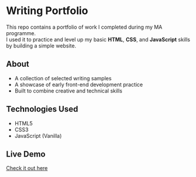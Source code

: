 # Writing Portfolio

This repo contains a portfolio of work I completed during my MA programme.  
I used it to practice and level up my basic **HTML**, **CSS**, and **JavaScript** skills by building a simple website.

## About

- A collection of selected writing samples
- A showcase of early front-end development practice
- Built to combine creative and technical skills

## Technologies Used

- HTML5
- CSS3
- JavaScript (Vanilla)

## Live Demo

[Check it out here](https://malvinajanasik.com/)